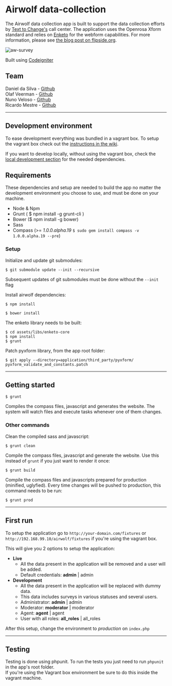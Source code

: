 # Airwolf data-collection
The Airwolf data collection app is built to support the data collection efforts by [Text to Change's](http://texttochange.com) call center. The application uses the Openrosa Xform standard and relies on [Enketo](https://github.com/MartijnR/enketo) for the webform capabilities. For more information, please see [the blog post on flipside.org](http://flipside.org/notes/data-collection-for-call-centers/).

![aw-survey](https://cloud.githubusercontent.com/assets/751330/2946564/d98970ee-d9ec-11e3-9781-ff9e27067c64.png)

Built using [Codeigniter](http://ellislab.com/codeigniter)

## Team
Daniel da Silva - [Github](https://github.com/danielfdsilva)  
Olaf Veerman - [Github](https://github.com/olafveerman)  
Nuno Veloso - [Github](https://github.com/nunoveloso)  
Ricardo Mestre - [Github](https://github.com/ricardomestre)

___

## Development environment
To ease development everything was bundled in a vagrant box. To setup the vagrant box check out the [instructions in the wiki](https://github.com/flipside-org/aw-datacollection/wiki/Vagrant-box).  

If you want to develop locally, without using the vagrant box, check the [local development section](https://github.com/flipside-org/aw-datacollection/wiki/Local-development) for the needed dependencies.


## Requirements
These dependencies and setup are needed to build the app no matter the development environment you choose to use, and must be done on your machine.
- Node & Npm
- Grunt ( $ npm install -g grunt-cli )
- Bower ($ npm install -g bower)
- Sass
- Compass (>= *1.0.0.alpha.19* ```$ sudo gem install compass -v 1.0.0.alpha.19 --pre```)

### Setup

Initialize and update git submodules:
```
$ git submodule update --init --recursive
```
Subsequent updates of git submodules must be done without the ```--init``` flag

Install airwolf dependencies:
```
$ npm install

```
```
$ bower install
```

The enketo library needs to be built:
```
$ cd assets/libs/enketo-core
$ npm install
$ grunt
```
Patch pyxform library, from the app root folder:
```
$ git apply --directory=application/third_party/pyxform/ pyxform_validate_and_constants.patch
```
___

## Getting started
```
$ grunt
```
Compiles the compass files, javascript and generates the website.
The system will watch files and execute tasks whenever one of them changes.

### Other commands
Clean the compiled sass and javascript:
```
$ grunt clean
```

Compile the compass files, javascript and generate the website. Use this instead of ```grunt``` if you just want to render it once:
```
$ grunt build
```

Compile the compass files and javascripts prepared for production (minified, uglyfied). Every time changes will be pushed to production, this command needs to be run:
```
$ grunt prod
```
___

## First run
To setup the application go to ```http://your-domain.com/fixtures``` or ```http://192.168.99.10/airwolf/fixtures``` if you're using the vagrant box.

This will give you 2 options to setup the application:
- **Live**
  - All the data present in the application will be removed and a user will be added.
  - Default credentials: **admin** | admin
- **Development**
  - All the data present in the application will be replaced with dummy data.
  - This data includes surveys in various statuses and several users.
  - Administrator: **admin** | admin
  - Moderator: **moderator** | moderator
  - Agent: **agent** | agent
  - User with all roles: **all_roles** | all_roles

After this setup, change the environment to *production* on ```index.php```
___

## Testing
Testing is done using phpunit. To run the tests you just need to run ```phpunit``` in the app's root folder.  
If you're using the Vagrant box environment be sure to do this inside the vagrant machine.